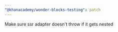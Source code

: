 ```yaml
---
"@khanacademy/wonder-blocks-testing": patch
---
```


Make sure ssr adapter doesn't throw if it gets nested
